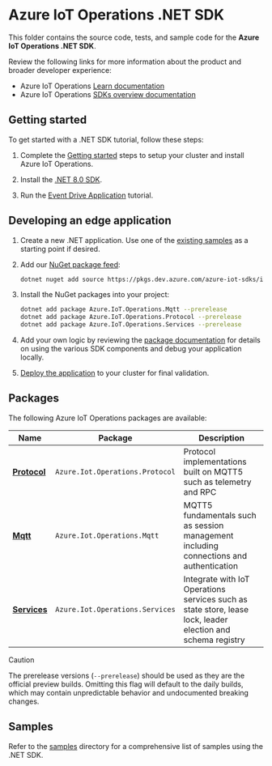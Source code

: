 # Azure IoT Operations .NET SDK

This folder contains the source code, tests, and sample code for the **Azure IoT Operations .NET SDK**. 

Review the following links for more information about the product and broader developer experience:

* Azure IoT Operations [Learn documentation](https://learn.microsoft.com/azure/iot-operations/)
* Azure IoT Operations [SDKs overview documentation](/doc)

## Getting started

To get started with a .NET SDK tutorial, follow these steps:
 
1. Complete the [Getting started](/README.md#getting-started) steps to setup your cluster and install Azure IoT Operations.

1. Install the [.NET 8.0 SDK](https://dotnet.microsoft.com/download/dotnet/8.0).

1. Run the [Event Drive Application](tutorials/EventDrivenApp) tutorial.

## Developing an edge application

1. Create a new .NET application. Use one of the [existing samples](samples) as a starting point if desired.

1. Add our [NuGet package feed](https://dev.azure.com/azure-iot-sdks/iot-operations/_artifacts/feed/preview):

    ```bash
    dotnet nuget add source https://pkgs.dev.azure.com/azure-iot-sdks/iot-operations/_packaging/preview/nuget/v3/index.json -n AzureIoTOperations
    ```

1. Install the NuGet packages into your project:

    ```bash
    dotnet add package Azure.IoT.Operations.Mqtt --prerelease
    dotnet add package Azure.IoT.Operations.Protocol --prerelease
    dotnet add package Azure.IoT.Operations.Services --prerelease
    ```

1. Add your own logic by reviewing the [package documentation](#packages) for details on using the various SDK components and debug your application locally.

1. [Deploy the application](/doc/deploy.md) to your cluster for final validation.

## Packages

The following Azure IoT Operations packages are available:

| Name | Package | Description |
|-|-|-|
| [**Protocol**](src/Azure.Iot.Operations.Protocol) | `Azure.Iot.Operations.Protocol` | Protocol implementations built on MQTT5 such as telemetry and RPC |
| [**Mqtt**](src/Azure.Iot.Operations.Mqtt) | `Azure.Iot.Operations.Mqtt` | MQTT5 fundamentals such as session management including connections and authentication |
| [**Services**](src/Azure.Iot.Operations.Services) | `Azure.Iot.Operations.Services` | Integrate with IoT Operations services such as state store, lease lock, leader election and schema registry |

> [!CAUTION]
> The prerelease versions (`--prerelease`) should be used as they are the official preview builds. Omitting this flag will default to the daily builds, which may contain unpredictable behavior and undocumented breaking changes.
 
## Samples

Refer to the [samples](samples) directory for a comprehensive list of samples using the .NET SDK.
